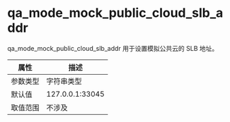 # qa_mode_mock_public_cloud_slb_addr

qa_mode_mock_public_cloud_slb_addr 用于设置模拟公共云的 SLB 地址。

|  属性    | 描述     |
|----------|---------|
| 参数类型 |   字符串类型      |
| 默认值   | 127.0.0.1:33045     |
| 取值范围 | 不涉及  |
